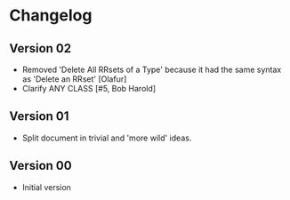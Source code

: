 # Changelog

## Version 02

* Removed 'Delete All RRsets of a Type' because it had the same syntax as
  'Delete an RRset' [Olafur]
* Clarify ANY CLASS [#5, Bob Harold]

## Version 01

* Split document in trivial and 'more wild' ideas.

## Version 00

* Initial version
